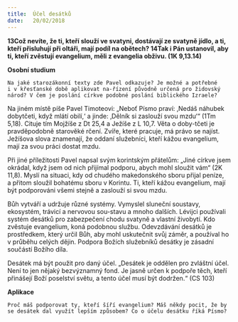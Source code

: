 ```yaml
---
title:  Účel desátků
date:   20/02/2018
---
```


**13Což nevíte, že ti, kteří slouží ve svatyni, dostávají ze svatyně jídlo, a ti, kteří přisluhují při oltáři, mají podíl na obětech? 14Tak i Pán ustanovil, aby ti, kteří zvěstují evangelium, měli z evangelia obživu. (1K 9,13.14)** 

**Osobní studium** 

`Na jaké starozákonní texty zde Pavel odkazuje? Je možné a potřebné i v křesťanské době aplikovat na-řízení původně určená pro židovský národ? V čem je poslání církve podobné poslání biblického Izraele?` 

Na jiném místě píše Pavel Timoteovi: „Neboť Písmo praví: ‚Nedáš náhubek dobytčeti, když mlátí obilí,‘ a jinde: ‚Dělník si zaslouží svou mzdu‘“ (1Tm 5,18). Cituje tím Mojžíše z Dt 25,4 a Ježíše z L 10,7. Věta o doby-tčeti je pravděpodobně starověké rčení. Zvíře, které pracuje, má právo se najíst. Ježíšova slova znamenají, že oddaní služebníci, kteří kážou evangelium, mají za svou práci dostat mzdu. 

Při jiné příležitosti Pavel napsal svým korintským přátelům: „Jiné církve jsem okrádal, když jsem od nich přijímal podporu, abych mohl sloužit vám“ (2K 11,8). Myslí na situaci, kdy od chudého makedonského sboru přijal peníze, a přitom sloužil bohatému sboru v Korintu. Ti, kteří kážou evangelium, mají být podporováni všemi stejně a zaslouží si svou mzdu. 

Bůh vytváří a udržuje různé systémy. Vymyslel sluneční soustavy, ekosystém, trávicí a nervovou sou-stavu a mnoho dalších. Lévijci používali systém desátků pro zabezpečení chodu svatyně a vlastní živobytí. Kdo zvěstuje evangelium, koná podobnou službu. Odevzdávání desátků je prostředkem, který určil Bůh, aby mohl uskutečnit svůj záměr, a používal ho v průběhu celých dějin. Podpora Božích služebníků desátky je zásadní součástí Božího díla. 

Desátek má být použit pro daný účel. „Desátek je oddělen pro zvláštní účel. Není to jen nějaký bezvýznamný fond. Je jasně určen k podpoře těch, kteří přinášejí Boží poselství světu, a tento účel musí být dodržen.“ (CS 103) 

**Aplikace** 

`Proč máš podporovat ty, kteří šíří evangelium? Máš někdy pocit, že by se desátek dal využít lepším způsobem? Co o účelu desátku říká Písmo?`